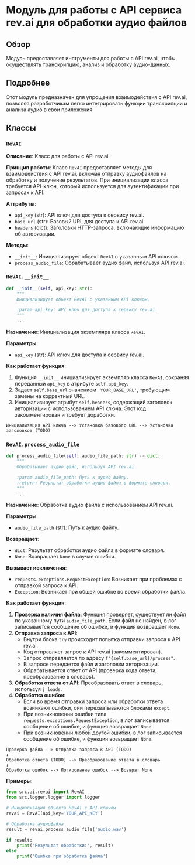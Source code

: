 # Модуль для работы с API сервиса rev.ai для обработки аудио файлов

## Обзор

Модуль предоставляет инструменты для работы с API rev.ai, чтобы осуществлять транскрипцию, анализ и обработку аудио-данных.

## Подробнее

Этот модуль предназначен для упрощения взаимодействия с API rev.ai, позволяя разработчикам легко интегрировать функции транскрипции и анализа аудио в свои приложения.

## Классы

### `RevAI`

**Описание**: Класс для работы с API rev.ai.

**Принцип работы**:
Класс `RevAI` предоставляет методы для взаимодействия с API rev.ai, включая отправку аудиофайлов на обработку и получение результатов. При инициализации класса требуется API-ключ, который используется для аутентификации при запросах к API.

**Аттрибуты**:
- `api_key` (str): API ключ для доступа к сервису rev.ai.
- `base_url` (str): Базовый URL для доступа к API rev.ai.
- `headers` (dict): Заголовки HTTP-запроса, включающие информацию об авторизации.

**Методы**:
- `__init__`: Инициализирует объект `RevAI` с указанным API ключом.
- `process_audio_file`: Обрабатывает аудио файл, используя API rev.ai.

### `RevAI.__init__`

```python
def __init__(self, api_key: str):
    """
    Инициализирует объект RevAI с указанным API ключом.

    :param api_key: API ключ для доступа к сервису rev.ai.
    """
    ...
```

**Назначение**: Инициализация экземпляра класса `RevAI`.

**Параметры**:
- `api_key` (str): API ключ для доступа к сервису rev.ai.

**Как работает функция**:

1.  Функция `__init__` инициализирует экземпляр класса `RevAI`, сохраняя переданный `api_key` в атрибуте `self.api_key`.
2.  Задает `self.base_url` значением `'YOUR_BASE_URL'`, требующим замены на корректный URL.
3.  Инициализирует атрибут `self.headers`, содержащий заголовок авторизации с использованием API ключа. Этот код закомментирован и требует доработки.

```
Инициализация API ключа --> Установка базового URL --> Установка заголовков (TODO)
```

### `RevAI.process_audio_file`

```python
def process_audio_file(self, audio_file_path: str) -> dict:
    """
    Обрабатывает аудио файл, используя API rev.ai.

    :param audio_file_path: Путь к аудио файлу.
    :return: Результат обработки аудио файла в формате словаря.
    """
    ...
```

**Назначение**: Обработка аудио файла с использованием API rev.ai.

**Параметры**:
- `audio_file_path` (str): Путь к аудио файлу.

**Возвращает**:
- `dict`: Результат обработки аудио файла в формате словаря.
- `None`: Возвращает `None` в случае ошибки.

**Вызывает исключения**:
- `requests.exceptions.RequestException`: Возникает при проблемах с отправкой запроса к API.
- `Exception`: Возникает при общей ошибке во время обработки файла.

**Как работает функция**:

1.  **Проверка наличия файла**: Функция проверяет, существует ли файл по указанному пути `audio_file_path`. Если файл не найден, в лог записывается сообщение об ошибке, и функция возвращает `None`.
2.  **Отправка запроса к API**:
    -   Внутри блока `try` происходит попытка отправки запроса к API rev.ai.
    -   Код отправляет запрос к API rev.ai (закомментирован).
    -   Запрос отправляется по адресу `f"{self.base_url}/process"`.
    -   В запросе передается файл и заголовки авторизации.
    -   Обрабатывается ответ от API (проверка кода ответа, преобразование в словарь).
3.  **Обработка ответа от API**: Преобразовать ответ в словарь, используя `j_loads`.
4.  **Обработка ошибок**:
    -   Если во время отправки запроса или обработки ответа возникают ошибки, они перехватываются блоками `except`.
    -   При возникновении ошибки типа `requests.exceptions.RequestException`, в лог записывается сообщение об ошибке, и функция возвращает `None`.
    -   При возникновении любой другой ошибки, в лог записывается сообщение об ошибке, и функция возвращает `None`.

```
Проверка файла --> Отправка запроса к API (TODO)
↓
Обработка ответа (TODO) --> Преобразование ответа в словарь
↓
Обработка ошибок --> Логирование ошибок --> Возврат None
```

**Примеры**:

```python
from src.ai.revai import RevAI
from src.logger.logger import logger

# Инициализация объекта RevAI с API-ключом
revai = RevAI(api_key='YOUR_API_KEY')

# Обработка аудиофайла
result = revai.process_audio_file('audio.wav')

if result:
    print('Результат обработки:', result)
else:
    print('Ошибка при обработке файла')